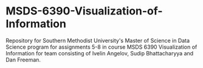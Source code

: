 # MSDS-6390-Visualization-of-Information
Repository for Southern Methodist University's Master of Science in Data Science program for assignments 5-8 in course MSDS 6390 Visualization of Information for team consisting of Ivelin Angelov, Sudip Bhattacharyya and Dan Freeman.
